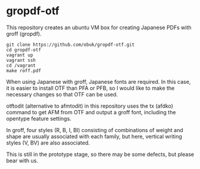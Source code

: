 # gropdf-otf

This repository creates an ubuntu VM box for creating Japanese PDFs
with groff (gropdf).

    git clone https://github.com/obuk/gropdf-otf.git
    cd gropdf-otf
    vagrant up
    vagrant ssh
    cd /vagrant
    make roff.pdf

When using Japanese with groff, Japanese fonts are required. In this
case, it is easier to install OTF than PFA or PFB, so I would like to
make the necessary changes so that OTF can be used.

otftodit (alternative to afmtodit) in this repository uses the tx
(afdko) command to get AFM from OTF and output a groff font, including
the opentype feature settings.

In groff, four styles (R, B, I, BI) consisting of combinations of
weight and shape are usually associated with each family, but here,
vertical writing styles (V, BV) are also associated.

This is still in the prototype stage, so there may be some defects,
but please bear with us.
